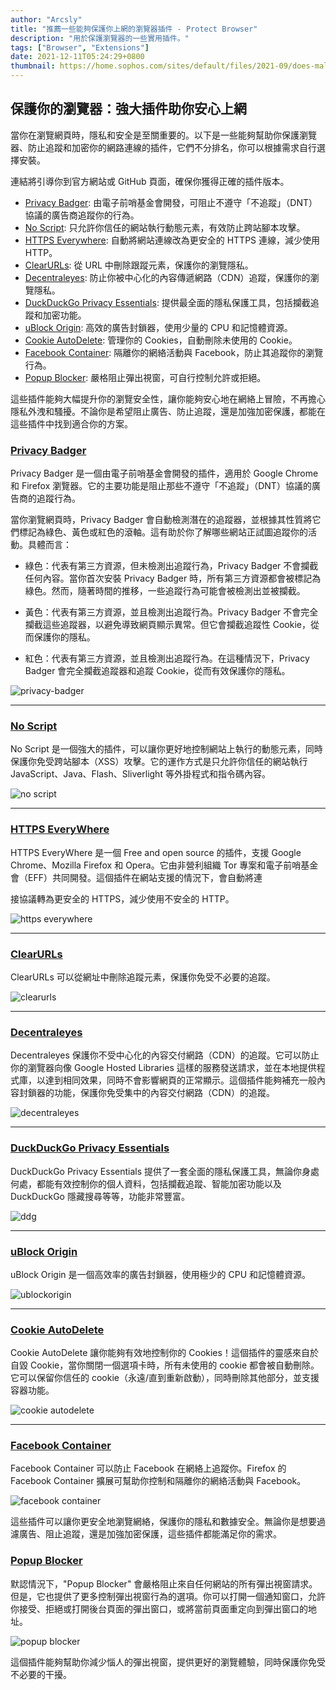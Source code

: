 ```yaml
---
author: "Arcsly"
title: "推薦一些能夠保護你上網的瀏覽器插件 - Protect Browser"
description: "用於保護瀏覽器的一些實用插件。"
tags: ["Browser", "Extensions"]
date: 2021-12-11T05:24:29+0800
thumbnail: https://home.sophos.com/sites/default/files/2021-09/does-malware-exist.jpeg
---
```


## 保護你的瀏覽器：強大插件助你安心上網

當你在瀏覽網頁時，隱私和安全是至關重要的。以下是一些能夠幫助你保護瀏覽器、防止追蹤和加密你的網路連線的插件，它們不分排名，你可以根據需求自行選擇安裝。

連結將引導你到官方網站或 GitHub 頁面，確保你獲得正確的插件版本。

- [Privacy Badger](https://privacybadger.org/): 由電子前哨基金會開發，可阻止不遵守「不追蹤」（DNT）協議的廣告商追蹤你的行為。
- [No Script](https://noscript.net/): 只允許你信任的網站執行動態元素，有效防止跨站腳本攻擊。
- [HTTPS Everywhere](https://www.eff.org/https-everywhere): 自動將網站連線改為更安全的 HTTPS 連線，減少使用 HTTP。
- [ClearURLs](https://gitlab.com/KevinRoebert/ClearUrls): 從 URL 中刪除跟蹤元素，保護你的瀏覽隱私。
- [Decentraleyes](https://decentraleyes.org/): 防止你被中心化的內容傳遞網路（CDN）追蹤，保護你的瀏覽隱私。
- [DuckDuckGo Privacy Essentials](https://duckduckgo.com/app): 提供最全面的隱私保護工具，包括攔截追蹤和加密功能。
- [uBlock Origin](https://github.com/gorhill/uBlock): 高效的廣告封鎖器，使用少量的 CPU 和記憶體資源。
- [Cookie AutoDelete](https://github.com/Cookie-AutoDelete/Cookie-AutoDelete): 管理你的 Cookies，自動刪除未使用的 Cookie。
- [Facebook Container](https://github.com/mozilla/contain-facebook): 隔離你的網絡活動與 Facebook，防止其追蹤你的瀏覽行為。
- [Popup Blocker](https://addons.mozilla.org/en-US/firefox/addon/popup-blocker/): 嚴格阻止彈出視窗，可自行控制允許或拒絕。

這些插件能夠大幅提升你的瀏覽安全性，讓你能夠安心地在網絡上冒險，不再擔心隱私外洩和騷擾。不論你是希望阻止廣告、防止追蹤，還是加強加密保護，都能在這些插件中找到適合你的方案。

### [Privacy Badger](https://addons.mozilla.org/zh-TW/firefox/addon/privacy-badger17/)

Privacy Badger 是一個由電子前哨基金會開發的插件，適用於 Google Chrome 和 Firefox 瀏覽器。它的主要功能是阻止那些不遵守「不追蹤」（DNT）協議的廣告商的追蹤行為。

當你瀏覽網頁時，Privacy Badger 會自動檢測潛在的追蹤器，並根據其性質將它們標記為綠色、黃色或紅色的滾軸。這有助於你了解哪些網站正試圖追蹤你的活動。具體而言：

- 綠色：代表有第三方資源，但未檢測出追蹤行為，Privacy Badger 不會攔截任何內容。當你首次安裝 Privacy Badger 時，所有第三方資源都會被標記為綠色。然而，隨著時間的推移，一些追蹤行為可能會被檢測出並被攔截。

- 黃色：代表有第三方資源，並且檢測出追蹤行為。Privacy Badger 不會完全攔截這些追蹤器，以避免導致網頁顯示異常。但它會攔截追蹤性 Cookie，從而保護你的隱私。

- 紅色：代表有第三方資源，並且檢測出追蹤行為。在這種情況下，Privacy Badger 會完全攔截追蹤器和追蹤 Cookie，從而有效保護你的隱私。

![privacy-badger](https://addons.mozilla.org/user-media/previews/full/171/171793.png?modified=1622132342)

---

### [No Script](https://addons.mozilla.org/zh-TW/firefox/addon/noscript/)

No Script 是一個強大的插件，可以讓你更好地控制網站上執行的動態元素，同時保護你免受跨站腳本（XSS）攻擊。它的運作方式是只允許你信任的網站執行 JavaScript、Java、Flash、Sliverlight 等外掛程式和指令碼內容。

![no script](https://addons.mozilla.org/user-media/previews/full/267/267408.png?modified=1668722455)

---

### [HTTPS EveryWhere](https://addons.mozilla.org/en-US/firefox/addon/https-everywhere)

HTTPS EveryWhere 是一個 Free and open source 的插件，支援 Google Chrome、Mozilla Firefox 和 Opera。它由非營利組織 Tor 專案和電子前哨基金會（EFF）共同開發。這個插件在網站支援的情況下，會自動將連

接協議轉為更安全的 HTTPS，減少使用不安全的 HTTP。

![https everywhere](https://www.eff.org/files/2020/01/22/https-everywhere-infographic.png)

---

### [ClearURLs](https://addons.mozilla.org/en-US/firefox/addon/clearurls/)

ClearURLs 可以從網址中刪除追蹤元素，保護你免受不必要的追蹤。

![clearurls](https://addons.mozilla.org/user-media/previews/thumbs/231/231733.jpg?modified=1640781132)

---

### [Decentraleyes](https://addons.mozilla.org/en-US/firefox/addon/decentraleyes/)

Decentraleyes 保護你不受中心化的內容交付網路（CDN）的追蹤。它可以防止你的瀏覽器向像 Google Hosted Libraries 這樣的服務發送請求，並在本地提供程式庫，以達到相同效果，同時不會影響網頁的正常顯示。這個插件能夠補充一般內容封鎖器的功能，保護你免受集中的內容交付網路（CDN）的追蹤。

![decentraleyes](https://addons.mozilla.org/user-media/previews/thumbs/137/137406.jpg?modified=1622132453)

---

### [DuckDuckGo Privacy Essentials](https://addons.mozilla.org/en-US/firefox/addon/duckduckgo-for-firefox/)

DuckDuckGo Privacy Essentials 提供了一套全面的隱私保護工具，無論你身處何處，都能有效控制你的個人資料，包括攔截追蹤、智能加密功能以及 DuckDuckGo 隱藏搜尋等等，功能非常豐富。

![ddg](https://addons.mozilla.org/user-media/previews/full/283/283299.png?modified=1685690530)

---

### [uBlock Origin](https://addons.mozilla.org/zh-TW/firefox/addon/ublock-origin/)

uBlock Origin 是一個高效率的廣告封鎖器，使用極少的 CPU 和記憶體資源。

![ublockorigin](https://addons.mozilla.org/user-media/previews/thumbs/238/238548.jpg?modified=1622132423)

---

### [Cookie AutoDelete](https://addons.mozilla.org/en-US/firefox/addon/cookie-autodelete/)

Cookie AutoDelete 讓你能夠有效地控制你的 Cookies！這個插件的靈感來自於自毀 Cookie，當你關閉一個選項卡時，所有未使用的 cookie 都會被自動刪除。它可以保留你信任的 cookie（永遠/直到重新啟動），同時刪除其他部分，並支援容器功能。

![cookie autodelete](https://addons.mozilla.org/user-media/previews/full/189/189656.png?modified=1622132671)

---

### [Facebook Container](https://addons.mozilla.org/en-US/firefox/addon/facebook-container/)

Facebook Container 可以防止 Facebook 在網絡上追蹤你。Firefox 的 Facebook Container 擴展可幫助你控制和隔離你的網絡活動與 Facebook。

![facebook container](https://addons.mozilla.org/user-media/previews/full/235/235581.png?modified=1622133081)

這些插件可以讓你更安全地瀏覽網絡，保護你的隱私和數據安全。無論你是想要過濾廣告、阻止追蹤，還是加強加密保護，這些插件都能滿足你的需求。

### [Popup Blocker](https://addons.mozilla.org/en-US/firefox/addon/popup-blocker/)

默認情況下，"Popup Blocker" 會嚴格阻止來自任何網站的所有彈出視窗請求。但是，它也提供了更多控制彈出視窗行為的選項。你可以打開一個通知窗口，允許你接受、拒絕或打開後台頁面的彈出窗口，或將當前頁面重定向到彈出窗口的地址。

![popup blocker](https://addons.mozilla.org/user-media/previews/thumbs/179/179585.jpg?modified=1622132611)

這個插件能夠幫助你減少惱人的彈出視窗，提供更好的瀏覽體驗，同時保護你免受不必要的干擾。